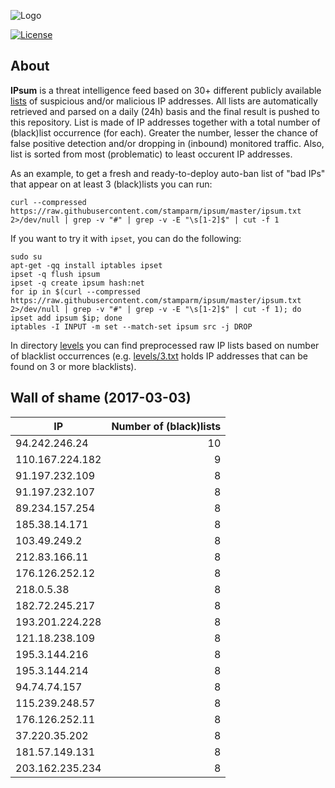 ![Logo](logo.png)

[![License](https://img.shields.io/badge/license-Public_domain-red.svg)](https://wiki.creativecommons.org/wiki/Public_domain)

About
----

**IPsum** is a threat intelligence feed based on 30+ different publicly available [lists](https://github.com/stamparm/maltrail) of suspicious and/or malicious IP addresses. All lists are automatically retrieved and parsed on a daily (24h) basis and the final result is pushed to this repository. List is made of IP addresses together with a total number of (black)list occurrence (for each). Greater the number, lesser the chance of false positive detection and/or dropping in (inbound) monitored traffic. Also, list is sorted from most (problematic) to least occurent IP addresses.

As an example, to get a fresh and ready-to-deploy auto-ban list of "bad IPs" that appear on at least 3 (black)lists you can run:

```
curl --compressed https://raw.githubusercontent.com/stamparm/ipsum/master/ipsum.txt 2>/dev/null | grep -v "#" | grep -v -E "\s[1-2]$" | cut -f 1
```

If you want to try it with `ipset`, you can do the following:

```
sudo su
apt-get -qq install iptables ipset
ipset -q flush ipsum
ipset -q create ipsum hash:net
for ip in $(curl --compressed https://raw.githubusercontent.com/stamparm/ipsum/master/ipsum.txt 2>/dev/null | grep -v "#" | grep -v -E "\s[1-2]$" | cut -f 1); do ipset add ipsum $ip; done
iptables -I INPUT -m set --match-set ipsum src -j DROP
```

In directory [levels](levels) you can find preprocessed raw IP lists based on number of blacklist occurrences (e.g. [levels/3.txt](levels/3.txt) holds IP addresses that can be found on 3 or more blacklists).

Wall of shame (2017-03-03)
----

|IP|Number of (black)lists|
|---|--:|
94.242.246.24|10
110.167.224.182|9
91.197.232.109|8
91.197.232.107|8
89.234.157.254|8
185.38.14.171|8
103.49.249.2|8
212.83.166.11|8
176.126.252.12|8
218.0.5.38|8
182.72.245.217|8
193.201.224.228|8
121.18.238.109|8
195.3.144.216|8
195.3.144.214|8
94.74.74.157|8
115.239.248.57|8
176.126.252.11|8
37.220.35.202|8
181.57.149.131|8
203.162.235.234|8

